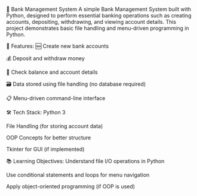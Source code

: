 🏦 Bank Management System 
A simple Bank Management System built with Python, designed to perform essential banking operations such as creating accounts, depositing, withdrawing, and viewing account details. This project demonstrates basic file handling and menu-driven programming in Python.

🔧 Features:
🆕 Create new bank accounts

💰 Deposit and withdraw money

📄 Check balance and account details

🗃️ Data stored using file handling (no database required)

📋 Menu-driven command-line interface

🛠️ Tech Stack:
Python 3

File Handling (for storing account data)

OOP Concepts for better structure

Tkinter for GUI (if implemented)

📚 Learning Objectives:
Understand file I/O operations in Python

Use conditional statements and loops for menu navigation

Apply object-oriented programming (if OOP is used)
